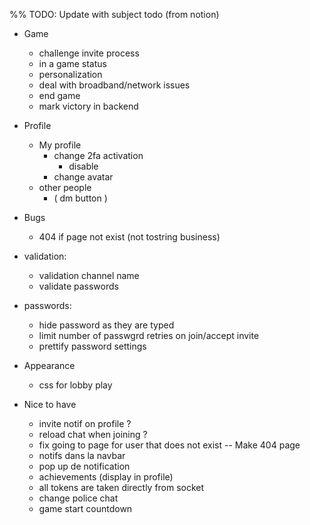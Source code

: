 %% TODO: Update with subject todo (from notion)

- Game
	- challenge invite process
	- in a game status
	- personalization
	- deal with broadband/network issues
	- end game 
	- mark victory in backend 

- Profile
	- My profile
	  - change 2fa activation
		- disable
	  - change avatar
	- other people
	  - ( dm button )

- Bugs
	- 404 if page not exist (not tostring business)

- validation:
  - validation channel name
  - validate passwords

- passwords:
  - hide password as they are typed
  - limit number of passwgrd retries on join/accept invite
  - prettify password settings

- Appearance
	- css for lobby play

- Nice to have
	- invite notif on profile ?
	- reload chat when joining ?
	- fix going to page for user that does not exist -- Make 404 page
	- notifs dans la navbar
	- pop up de notification
	- achievements (display in profile)
	- all tokens are taken directly from socket
	- change police chat
	- game start countdown
